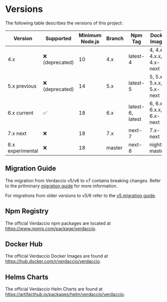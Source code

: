 # Versions

The following table describes the versions of this project:

| Version          | Supported          | Minimum Node.js | Branch | Npm Tag          | Docker Images           | Helm Charts |
| ---------------- | ------------------ | --------------- | ------ | ---------------- | ----------------------- | ----------- |
| 4.x              | :x: (deprecated)   | 10              | 4.x    | latest-4         | 4, 4.x, 4.x.x, 4.x-next | 3.x         |
| 5.x previous     | :x: (deprecated)   | 14              | 5.x    | latest-5         | 5, 5.x, 5.x.x, 5.x-next | 4.0 - 4.18  |
| 6.x current      | :white_check_mark: | 18              | 6.x    | latest-6, latest | 6, 6.x, 6.x.x, 6.x-next | 4.19 - ...  |
| 7.x next         | :x:                | 18              | 7.x    | next-7           | 7.x-next                | n/a         |
| 8.x experimental | :x:                | 18              | master | next-8           | nightly-master          | n/a         |

## Migration Guide

The migration from Verdaccio v5/v6 to v7 contains breaking changes. Refer to the priliminary [migration guide](https://github.com/verdaccio/verdaccio/blob/master/docs/migration-v5-to-v6.md) for more information.

For migrations from older versions to v5/6 refer to the [v5 migration guide](https://verdaccio.org/blog/2021/04/14/verdaccio-5-migration-guide/).

## Npm Registry

The official Verdaccio npm packages are located at https://www.npmjs.com/package/verdaccio.

## Docker Hub

The official Verdaccio Docker Images are found at https://hub.docker.com/r/verdaccio/verdaccio.

## Helms Charts

The official Verdaccio Helm Charts are found at https://artifacthub.io/packages/helm/verdaccio/verdaccio.
